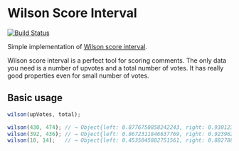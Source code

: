 Wilson Score Interval
=====================

[![Build Status](https://secure.travis-ci.org/msn0/wilson-score-interval.png?branch=master)](http://travis-ci.org/msn0/wilson-score-interval)

Simple implementation of [Wilson score interval](http://en.wikipedia.org/wiki/Binomial_proportion_confidence_interval).

Wilson score interval is a perfect tool for scoring comments. The only data you need is a number of upvotes and a total number of votes. It has really good properties even for small number of votes.

Basic usage
-----------

```js
wilson(upVotes, total);

wilson(430, 474); // → Object{left: 0.8776750858242243, right: 0.9301239839930541}
wilson(392, 436); // → Object{left: 0.8672311846637769, right: 0.9239627360567735}
wilson(10, 14);   // → Object{left: 0.4535045882751561, right: 0.882788120898909}
```
